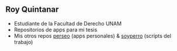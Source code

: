 ## Roy Quintanar

- Estudiante de la Facultad de Derecho UNAM
- Repositorios de apps para mi tesis
- Mis otros repos [perseo](https://github.com/perseoq) (apps personales) & [soyperro](https://github.com/soyperro) (scripts del trabajo)
